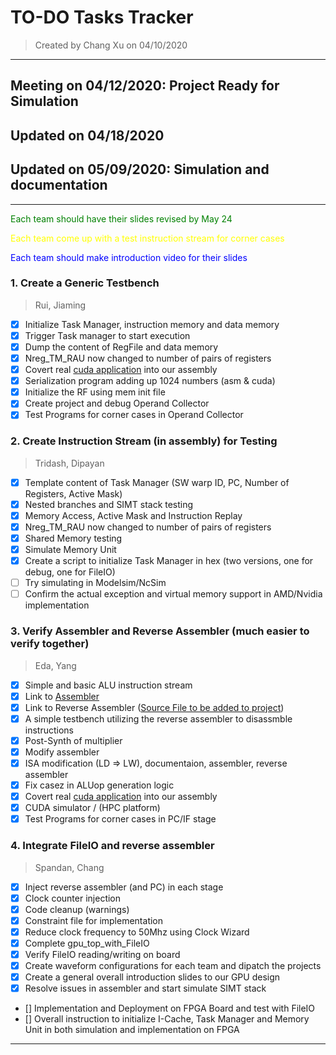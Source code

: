 # TO-DO Tasks Tracker
> Created by Chang Xu on 04/10/2020
---
## Meeting on 04/12/2020: Project Ready for Simulation

## Updated on 04/18/2020

## Updated on 05/09/2020: Simulation and documentation

---
<span style="color:green">Each team should have their slides revised by May 24</span>

<span style="color:yellow">Each team come up with a test instruction stream for corner cases</span>

<span style="color:blue">Each team should make introduction video for their slides</span>


### 1. Create a Generic Testbench

> Rui, Jiaming
- [x] Initialize Task Manager, instruction memory and data memory
- [x] Trigger Task manager to start execution
- [x] Dump the content of RegFile and data memory
- [x] Nreg_TM_RAU now changed to number of pairs of registers
- [x] Covert real [cuda application](../cuda/add.cu) into our assembly
- [x] Serialization program adding up 1024 numbers (asm & cuda)
- [x] Initialize the RF using mem init file
- [x] Create project and debug Operand Collector
- [x] Test Programs for corner cases in Operand Collector
### 2. Create Instruction Stream (in assembly) for Testing
> Tridash, Dipayan
- [x] Template content of Task Manager (SW warp ID, PC, Number of Registers, Active Mask)
- [x] Nested branches and SIMT stack testing
- [x] Memory Access, Active Mask and Instruction Replay
- [x] Nreg_TM_RAU now changed to number of pairs of registers
- [x] Shared Memory testing
- [x] Simulate Memory Unit
- [x] Create a script to initialize Task Manager in hex (two versions, one for debug, one for FileIO)
- [ ] Try simulating in Modelsim/NcSim
- [ ] Confirm the actual exception and virtual memory support in AMD/Nvidia implementation
### 3. Verify Assembler and Reverse Assembler (much easier to verify together)
> Eda, Yang
- [x] Simple and basic ALU instruction stream</span>
- [x] Link to [Assembler](https://github.com/L1ttleFlyyy/EE560-GPU-ISA-Assembler)
- [x] Link to Reverse Assembler ([Source File to be added to project]())
- [x] A simple testbench utilizing the reverse assembler to disassmble instructions
- [x] Post-Synth of multiplier
- [x] Modify assembler
- [x] ISA modification (LD => LW), documentaion, assembler, reverse assembler
- [x] Fix casez in ALUop generation logic
- [x] Covert real [cuda application](../cuda/mulv.cu) into our assembly
- [x] CUDA simulator / (HPC platform)
- [x] Test Programs for corner cases in PC/IF stage
### 4. Integrate FileIO and reverse assembler
> Spandan, Chang
- [x] Inject reverse assembler (and PC) in each stage
- [x] Clock counter injection
- [x] Code cleanup (warnings)
- [x] Constraint file for implementation
- [x] Reduce clock frequency to 50Mhz using Clock Wizard
- [x] Complete gpu_top_with_FileIO
- [x] Verify FileIO reading/writing on board
- [x] Create waveform configurations for each team and dipatch the projects
- [x] Create a general overall introduction slides to our GPU design
- [x] Resolve issues in assembler and start simulate SIMT stack
- [] Implementation and Deployment on FPGA Board and test with FileIO
- [] Overall instruction to initialize I-Cache, Task Manager and Memory Unit in both simulation and implementation on FPGA
---